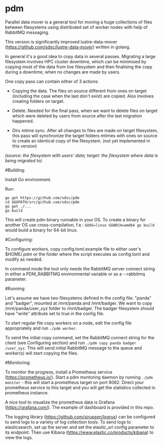 # pdm

Parallel data mover is a general tool for moving a huge collections of files between filesystems using distributed set of worker nodes with help of RabbitMQ messaging.

This version is significantly improved lustre-data-mover (https://github.com/sdsc/lustre-data-mover) written in golang.

In general it's a good idea to copy data in several passes. Migrating a large filesystem involves HPC cluster downtime, which can be minimised by copying most of the data from live filesystem and then finalising the copy during a downtime, when no changes are made by users.

One copy pass can contain either of 3 actions:

* Copying the data. The files on source different from ones on target (including the case when the last don't exist) are copied. Also involves creating folders on target.

* Delete. Needed for the final pass, when we want to delete files on target which were deleted by users from source after the last migration happened.

* Dirs mtime sync. After all changes to files are made on target filesystem, this pass will synchronize the target folders mtimes with ones on source to create an identical copy of the filesystem. (not yet implemented in this version)

_(source: the filesystem with users' data; target: the filesystem where data is being migrated to)_

#Building:

Install Go environment.

Run:
```
go get https://github.com/sdsc/pdm
cd $GOPATH/src/github.com/sdsc/pdm
go get ./...
go build
```

This will create pdm binary runnable in your OS. To create a binary for another OS use cross-compilation, f.e.: ```GOOS=linux GOARCH=amd64 go build``` would build a binary for 64-bit linux.

#Configuring:

To configure workers, copy config.toml.example file to either user's $HOME/.pdm or the folder where the script executes as config.toml and modify as needed.

In command mode the tool only needs the RabbitMQ server connect string in either a PDM_RABBITMQ environmental variable or as a --rabbitmq parameter.

#Running:

Let's assume we have two filesystems defined in the config file: "panda" and "badger", mounted at /mnt/panda and /mnt/badger. We want to copy /mnt/panda/user_xyz folder to /mnt/badger. The badger filesystem should have "write" attribute set to true in the config file.

To start regular file copy workers on a node, edit the config file appropriately and run ```./pdm worker```.

To send the initial copy command, set the RabbitMQ connect string for the client (see Configuring section) and run ```./pdm copy panda badger /user_xyz```. This will send initial RabbitMQ message to the queue and worker(s) will start copying the files.

#Monitoring:

To monitor the progress, install a Prometheus service (https://prometheus.io/). Start a pdm montoring daemon by running ```./pdm monitor``` - this will start a prometheus target on port 8082. Direct your prometheus service to this target and you will get the statistics collected in prometheus instance.

A nice tool to visualize the prometheus data is Grafana (https://grafana.com/). The example of dashboard is provided in this repo.

The logging library (https://github.com/sirupsen/logrus) can be configured to send logs to a variety of log collection tools. To send logs to elasticsearch, set up the server and set the elastic_url config parameter to its endpoint. Then use Kibana (https://www.elastic.co/products/kibana) to view the logs.